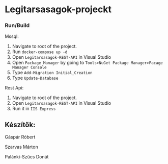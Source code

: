 # Legitarsasagok-projeckt

### Run/Build

Mssql:

1) Navigate to root of the project.
2) Run `docker-compose up -d`
3) Open `Legitarsasagok-REST-API` in Visual Studio
4) Open `Package Manager` by going to `Tools>NuGet Package Manager>Pacage Manager Console`
5) Type `Add-Migration Initial_Creation`
6) Type `Update-Database`

Rest Api:
1) Navigate to root of the project.
2) Open `Legitarsasagok-REST-API` in Visual Studio
3) Run it in `IIS Express`

## Készítők:

Gáspár Róbert

Szarvas Márton

Palánki-Szűcs Donát
